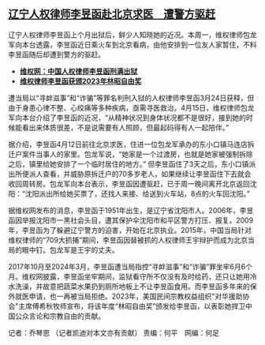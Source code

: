<!--1713205466000-->
[辽宁人权律师李昱函赴北京求医　遭警方驱赶](https://www.rfa.org/mandarin/yataibaodao/renquanfazhi/lu1-04152024125829.html)
------

<p>辽宁人权律师李昱函上个月出狱后，鲜少人知晓她的近况。本周一，维权律师包龙军向本台透露，李昱函近日乘火车到北京看病，由他安排到一位友人家暂住，不料李昱函随后却遭到警方的驱赶。</p><ul><li><strong><a class="state-published" href="https://www.rfa.org/mandarin/Xinwen/1-03252024142543.html">维权网：中国人权律师李昱函刑满出狱</a></strong></li><li><strong><a class="state-published" href="https://www.rfa.org/mandarin/yataibaodao/renquanfazhi/gf-12222023075007.html">维权律师李昱函获颁2023年林昭自由奖</a></strong></li></ul><p>遭当局以“寻衅滋事”和“诈骗”等罪名判刑入狱的人权律师李昱函3月24日获释，但由于身患心律不整、心绞痛等多种疾病，亟需寻医救治。4月15日，维权律师包龙军向本台介绍了李昱函的近况，“从精神状况到身体状况都不是很好，接到她的时候能看出来体质很差，不是说需要有人照顾，但最起码得有人一起陪伴。”</p><p>据介绍，李昱函4月12日前往北京求医，住进一位包龙军承办的东小口镇马连店拆迁户案件当事人的家里。包龙军说，“她家是一个过渡房，也就是她家被强制拆除之后，镇里给她安排了一个临时居住的地方。” 但李昱函住了3天之后，东小口镇派出所便派人查看，并威胁原拆迁户的70多岁老人，如果继续让李昱函住下去就会收回周转房。包龙军向本台表示，李昱函因遭驱赶，已于周一晚间离开北京返回沈阳：“沈阳派出所给她买票了，还找人来接、给送到火车站，8点的火车回沈阳。”</p><p>据维权网发布的消息，李昱函于1951年出生，是辽宁省沈阳市人。2006年，李昱函因举报沈阳市一黑社会头目，遭其保护伞沈阳市和平区警方打压、报复。2009年，李昱函为了躲避辽宁警方的迫害，开始在北京执业。2015年，中国当局针对维权律师的“709大抓捕”期间，李昱函因替被抓的人权律师王宇辩护而成为北京当局的眼中钉。包龙军是王宇的丈夫。</p><p>2017年10月至2024年3月，李昱函遭当局指控“寻衅滋事”和“诈骗”罪坐牢6月6个月。维权网披露，李昱函坐牢期间，监狱看守所不仅没有及时给药，还只让她用冷水洗澡，并故意把蔬菜水果扔到厕所地板上不让李昱函食用。而李昱函多年来的保外就医申请，也一再被当局拒绝。2023年，美国民间宗教权益组织"对华援助协会"主席傅希秋牧师宣布，将该年度“林昭自由奖”颁发给李昱函，以表彰她捍卫中国公众言论和宗教自由的贡献。</p><p>记者：乔琴恩 （记者凯迪对本文亦有贡献） 责编：何平　网编：何足</p>
